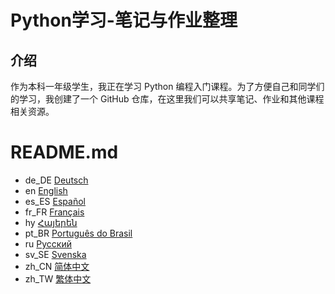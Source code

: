 # Python学习-笔记与作业整理
## 介绍
作为本科一年级学生，我正在学习 Python 编程入门课程。为了方便自己和同学们的学习，我创建了一个 GitHub 仓库，在这里我们可以共享笔记、作业和其他课程相关资源。
# README.md
- de_DE [Deutsch](README.de_DE.md)
- en [English](README.md)
- es_ES [Español](README.es_ES.md)
- fr_FR [Français](README.fr_FR.md)
- hy [Հայերեն](README.hy.md)
- pt_BR [Português do Brasil](README.pt_BR.md)
- ru [Русский](README.ru.md)
- sv_SE [Svenska](README.sv_SE.md)
- zh_CN [简体中文](README.zh_CN.md)
- zh_TW [繁体中文](README.zh_TW.md)
